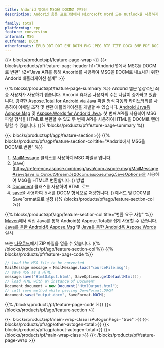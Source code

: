 ```yaml
---
title: Andorid 앱에서 MSG을 DOCM로 렌더링
description: Andorid 응용 프로그램에서 Microsoft Word 또는 Outlook을 사용하지 않고 MSG을 DOCM로 내보내기

family: total
platformtag: cpp
feature: conversion
informat: MSG
outformat: DOCM
otherformats: EPUB ODT DOT EMF DOTM PNG JPEG RTF TIFF DOCX BMP PDF DOC OTT DOTX FLATOPC PCL SVG PS MD TEXT GIF WORDML XPS
---
```

{{< blocks/products/pf/feature-page-wrap >}}
{{< blocks/products/pf/feature-page-header h1="Andorid 앱에서 MSG을 DOCM로 변환" h2="Java API를 통해 Andorid를 사용하여 MSG을 DOCM로 내보내기 위한 Andorid 애플리케이션 설계" >}}

{{% blocks/products/pf/feature-page-summary %}}
Andorid 앱은 일상적인 최종 사용자가 사용하기 쉽습니다. Andorid 휴대폰 사용자의 수는 나날이 증가하고 있습니다. 강력한 [Aspose.Total for Android via Java](https://products.aspose.com/total/android-java/) 파일 형식 자동화 라이브러리를 사용하여 이메일 조작 및 변환 애플리케이션을 개발할 수 있습니다. [Android Java용 Aspose.Msg](https://products.aspose.com/msg/android-java/) 및 [Aspose.Words for Andorid Java](https://products.aspose.com/words/android-java/). 첫 번째 API를 사용하여 MSG 파일 형식을 HTML로 변환할 수 있고 두 번째 API를 사용하여 HTML을 DOCM로 렌더링할 수 있습니다. 
{{% /blocks/products/pf/feature-page-summary  %}}

{{< blocks/products/pf/agp/feature-section >}}
{{% blocks/products/pf/agp/feature-section-col title="Andorid에서 MSG을 DOCM로 변환" %}}
1. [MailMessage](https://reference.aspose.com/msg/java/com.aspose.msg/mailmessage) 클래스를 사용하여 MSG 파일을 엽니다.
2. [save](https://reference.aspose.com/msg/java/com.aspose.msg/MailMessage#save(java.io.OutputStream,%20com.aspose.msg.SaveOptions)을 사용하여 MSG을 HTML로 변환합니다. )) 방법
3. [Document](https://reference.aspose.com/words/java/com.aspose.words/Document) 클래스를 사용하여 HTML 로드
4. [save](https://reference.aspose.com/words/java/com.aspose.words/Document#save(java.lang.String,com.aspose.words.SaveOptions))을 사용하여 문서를 DOCM 형식으로 저장합니다. )) 메서드 및 DOCM를 SaveFormat으로 설정
{{% /blocks/products/pf/agp/feature-section-col %}}

{{% blocks/products/pf/agp/feature-section-col title="변환 요구 사항" %}}
[Maven](https://releases.aspose.com/total/java/)에서 직접 Java를 통해 Android용 Aspose.Total을 쉽게 사용할 수 있습니다. [Java를 통한 Android용 Aspose.Msg](https://docs.aspose.com/msg/androidjava/installation/) 및 [Java를 통한 Andorid용 Aspose.Words](https://docs.aspose.com/words) 설치

또는 [다운로드](https://releases.aspose.com/total/androidjava)에서 ZIP 파일을 얻을 수 있습니다.
{{% /blocks/products/pf/agp/feature-section-col %}}
{{% blocks/products/pf/feature-page-code %}}
```cs
// load the MSG file to be converted
MailMessage message = MailMessage.load("sourceFile.msg"); 
// save MSG as a HTML 
message.save("HtmlOutput.html", SaveOptions.getDefaultHtml());
// load HTML with an instance of Document
Document document = new Document("HtmlOutput.html");
// call save method while passing SaveFormat.DOCM
document.save("output.docm", SaveFormat.DOCM); 
```

{{% /blocks/products/pf/feature-page-code %}}
{{< /blocks/products/pf/agp/feature-section >}}

{{< blocks/products/pf/main-wrap-class isAutogenPage="true" >}}
{{< blocks/products/pf/agp/other-autogen-total >}}
{{< blocks/products/pf/agp/about-autogen-total >}}
{{< /blocks/products/pf/main-wrap-class >}}
{{< /blocks/products/pf/feature-page-wrap >}}
